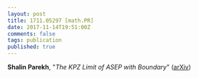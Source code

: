 ```yaml
---
layout: post
title: 1711.05297 [math.PR]
date: 2017-11-14T19:51:00Z
comments: false
tags: publication
published: true
---
```


<b>Shalin Parekh</b>, "<i>The KPZ Limit of ASEP with Boundary</i>" ([arXiv](http://arxiv.org/abs/1711.05297v1))
